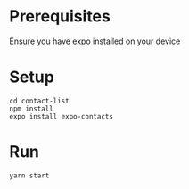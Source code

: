# Prerequisites

Ensure you have [expo](https://docs.expo.io/get-started/installation/) installed on your device

# Setup

```
cd contact-list
npm install
expo install expo-contacts
```

# Run

```
yarn start
```

